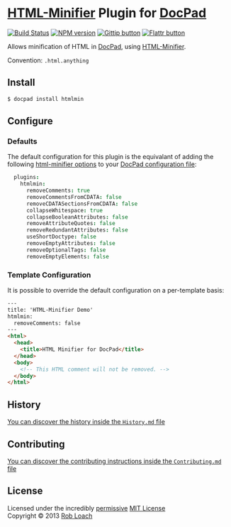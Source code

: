 # [HTML-Minifier](http://github.com/kangax/html-minifier) Plugin for [DocPad](http://docpad.org)

[![Build Status](https://secure.travis-ci.org/RobLoach/docpad-plugin-htmlmin.png?branch=master)](http://travis-ci.org/RobLoach/docpad-plugin-htmlmin "Check this project's build status on TravisCI")
[![NPM version](https://badge.fury.io/js/docpad-plugin-htmlmin.png)](http://badge.fury.io/js/docpad-plugin-htmlmin "View this project on NPM")
[![Gittip button](http://img.shields.io/gittip/RobLoach.png)](https://www.gittip.com/RobLoach/ "Support this project using Gittip")
[![Flattr button](http://img.shields.io/flattr/donate.png?color=yellow)](http://flattr.com/thing/2257574/RobLoach "Support this project using Flattr")

Allows minification of HTML in [DocPad](https://docpad.org), using
[HTML-Minifier](http://github.com/kangax/html-minifier).

Convention:  `.html.anything`


## Install

```bash
$ docpad install htmlmin
```


## Configure

### Defaults

The default configuration for this plugin is the equivalant of adding the
following [html-minifier options](http://perfectionkills.com/experimenting-with-html-minifier/#options)
to your [DocPad configuration file](http://docpad.org/docs/config):

``` coffee
  plugins:
    htmlmin:
      removeComments: true
      removeCommentsFromCDATA: false
      removeCDATASectionsFromCDATA: false
      collapseWhitespace: true
      collapseBooleanAttributes: false
      removeAttributeQuotes: false
      removeRedundantAttributes: false
      useShortDoctype: false
      removeEmptyAttributes: false
      removeOptionalTags: false
      removeEmptyElements: false
```

### Template Configuration

It is possible to override the default configuration on a per-template basis:

``` html
---
title: 'HTML-Minifier Demo'
htmlmin:
  removeComments: false
---
<html>
  <head>
    <title>HTML Minifier for DocPad</title>
  </head>
  <body>
    <!-- This HTML comment will not be removed. -->
  </body>
</html>
```


## History
[You can discover the history inside the `History.md` file](https://github.com/robloach/docpad-plugin-htmlmin/blob/master/HISTORY.md#files)


## Contributing
[You can discover the contributing instructions inside the `Contributing.md` file](https://github.com/robloach/docpad-plugin-htmlmin/blob/master/CONTRIBUTING.md#files)


## License
Licensed under the incredibly [permissive](http://en.wikipedia.org/wiki/Permissive_free_software_licence) [MIT License](http://creativecommons.org/licenses/MIT/)
<br/>Copyright &copy; 2013 [Rob Loach](http://robloach.net)
